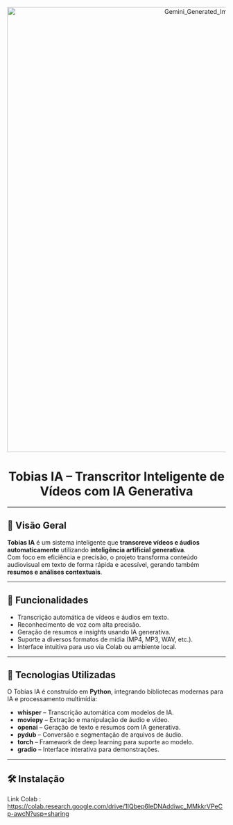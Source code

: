 <p align="center">
<img width="1024" height="1024" alt="Gemini_Generated_Image_5wbk6s5wbk6s5wbk" src="https://github.com/user-attachments/assets/ed383476-1b8d-44fb-ad53-c78b92553c8b" />
</p>

<h1 align="center">Tobias IA – Transcritor Inteligente de Vídeos com IA Generativa</h1>

---

## 🧠 Visão Geral  
**Tobias IA** é um sistema inteligente que **transcreve vídeos e áudios automaticamente** utilizando **inteligência artificial generativa**.  
Com foco em eficiência e precisão, o projeto transforma conteúdo audiovisual em texto de forma rápida e acessível, gerando também **resumos e análises contextuais**.

---

## 🚀 Funcionalidades
- Transcrição automática de vídeos e áudios em texto.  
- Reconhecimento de voz com alta precisão.  
- Geração de resumos e insights usando IA generativa.  
- Suporte a diversos formatos de mídia (MP4, MP3, WAV, etc.).  
- Interface intuitiva para uso via Colab ou ambiente local.  

---

## 🧩 Tecnologias Utilizadas
O Tobias IA é construído em **Python**, integrando bibliotecas modernas para IA e processamento multimídia:

- **whisper** – Transcrição automática com modelos de IA.  
- **moviepy** – Extração e manipulação de áudio e vídeo.  
- **openai** – Geração de texto e resumos com IA generativa.  
- **pydub** – Conversão e segmentação de arquivos de áudio.  
- **torch** – Framework de deep learning para suporte ao modelo.  
- **gradio** – Interface interativa para demonstrações.  

---

## 🛠️ Instalação

Link Colab : https://colab.research.google.com/drive/1IQbep6leDNAddiwc_MMkkrVPeCp-awcN?usp=sharing

